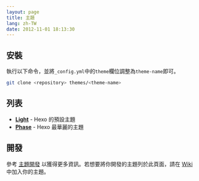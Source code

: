 ```yaml
---
layout: page
title: 主題
lang: zh-TW
date: 2012-11-01 18:13:30
---
```


## 安裝

執行以下命令，並將`_config.yml`中的`theme`欄位調整為`theme-name`即可。

``` bash
git clone <repository> themes/<theme-name>
```

## 列表

- **[Light][1]** - Hexo 的預設主題
- **[Phase][2]** - Hexo 最華麗的主題

## 開發

參考 [主題開發][3] 以獲得更多資訊。若想要將你開發的主題列於此頁面，請在 [Wiki][4] 中加入你的主題。

[1]: https://github.com/tommy351/hexo-theme-light
[2]: https://github.com/tommy351/hexo-theme-phase
[3]: ../docs/theme-development.html
[4]: https://github.com/tommy351/hexo/wiki/Themes